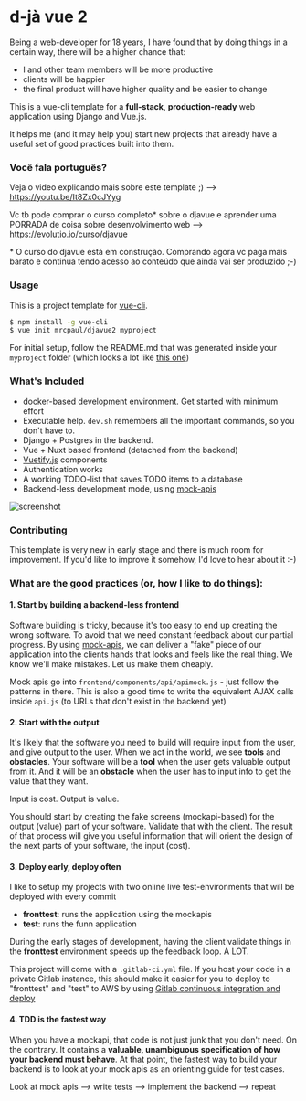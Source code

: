 # d-jà vue 2

Being a web-developer for 18 years, I have found that by doing things in a certain way, there will be a higher chance that:

- I and other team members will be more productive
- clients will be happier
- the final product will have higher quality and be easier to change

This is a vue-cli template for a **full-stack**, **production-ready** web application using Django and Vue.js.

It helps me (and it may help you) start new projects that already have a useful set of good practices built into them.

### Você fala português?

Veja o video explicando mais sobre este template ;) --> https://youtu.be/It8Zx0cJYyg

Vc tb pode comprar o curso completo* sobre o djavue e aprender uma PORRADA de coisa sobre desenvolvimento web --> https://evolutio.io/curso/djavue

\* O curso do djavue está em construção. Comprando agora vc paga mais barato e continua tendo acesso ao conteúdo que ainda vai ser produzido ;-)

### Usage

This is a project template for [vue-cli](https://github.com/vuejs/vue-cli).

``` bash
$ npm install -g vue-cli
$ vue init mrcpaul/djavue2 myproject
```

For initial setup, follow the README.md that was generated inside your `myproject` folder (which looks a lot like [this one](template/README.md))

### What's Included

- docker-based development environment. Get started with minimum effort
- Executable help. `dev.sh` remembers all the important commands, so you don't have to.
- Django + Postgres in the backend.
- Vue + Nuxt based frontend (detached from the backend)
- [Vuetify.js](https://vuetifyjs.com/en/getting-started/quick-start) components
- Authentication works
- A working TODO-list that saves TODO items to a database
- Backend-less development mode, using [mock-apis](https://medium.com/@tonylampada/javascript-mock-api-why-you-might-want-to-have-one-232b3ba46b12)

![screenshot](http://image.ibb.co/f0ekjc/image.png)

### Contributing

This template is very new in early stage and there is much room for improvement.
If you'd like to improve it somehow, I'd love to hear about it :-)

### What are the good practices (or, how I like to do things):

#### 1. Start by building a backend-less frontend

Software building is tricky, because it's too easy to end up creating the wrong software. To avoid that we need constant feedback about our partial progress. By using [mock-apis](https://medium.com/@tonylampada/javascript-mock-api-why-you-might-want-to-have-one-232b3ba46b12), we can deliver a "fake" piece of our application into the clients hands that looks and feels like the real thing. We know we'll make mistakes. Let us make them cheaply.

Mock apis go into `frontend/components/api/apimock.js` - just follow the patterns in there.
This is also a good time to write the equivalent AJAX calls inside `api.js` (to URLs that don't exist in the backend yet)

#### 2. Start with the output

It's likely that the software you need to build will require input from the user, and give output to the user.
When we act in the world, we see **tools** and **obstacles**.
Your software will be a **tool** when the user gets valuable output from it.
And it will be an **obstacle** when the user has to input info to get the value that they want.

Input is cost. Output is value.

You should start by creating the fake screens (mockapi-based) for the output (value) part of your software. Validate that with the client. The result of that process will give you useful information that will orient the design of the next parts of your software, the input (cost).

#### 3. Deploy early, deploy often

I like to setup my projects with two online live test-environments that will be deployed with every commit

- **fronttest**: runs the application using the mockapis
- **test**: runs the funn application

During the early stages of development, having the client validate things in the **fronttest** environment speeds up the feedback loop. A LOT.

This project will come with a `.gitlab-ci.yml` file. If you host your code in a private Gitlab instance, this should make it easier for you to deploy to "fronttest" and "test" to AWS by using [Gitlab continuous integration and deploy](https://about.gitlab.com/features/gitlab-ci-cd/)

#### 4. TDD is the fastest way

When you have a mockapi, that code is not just junk that you don't need. On the contrary. It contains a **valuable, unambiguous specification of how your backend must behave**. At that point, the fastest way to build your backend is to look at your mock apis as an orienting guide for test cases. 

Look at mock apis --> write tests --> implement the backend --> repeat
